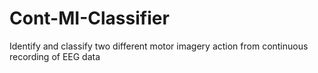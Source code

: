 # Cont-MI-Classifier
Identify and classify two different motor imagery action from continuous recording of EEG data

